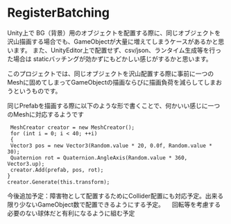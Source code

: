 # RegisterBatching
Unity上で BG（背景）用のオブジェクトを配置する際に、同じオブジェクトを沢山描画する場合でも、GameObjectが大量に増えてしまうケースがあるかと思います。
また、UnityEditor上で配置せず、csv/json、ランタイム生成等を行った場合は staticバッチングが効かずにもどかしい感じがするかと思います。

このプロジェクトでは、同じオブジェクトを沢山配置する際に事前に一つのMeshに固めてしまってGameObjectの描画ならびに描画負荷を減らしてしまおうというものです。

同じPrefabを描画する際に以下のような形で書くことで、何かいい感じに一つのMeshに対応するようです

     MeshCreator creator = new MeshCreator();
     for (int i = 0; i < 40; ++i)
     {
     Vector3 pos = new Vector3(Random.value * 20, 0.0f, Random.value * 30);
     Quaternion rot = Quaternion.AngleAxis(Random.value * 360, Vector3.up);
     creator.Add(prefab, pos, rot);
    }
    creator.Generate(this.transform);

今後追加予定：障害物として配置するためにCollider配置にも対応予定。出来る限り少ないGameObject数で配置できるようにする予定。
　回転等を考慮する必要のない球体だと有利になるように組む予定
